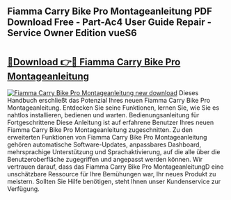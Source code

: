 ## Fiamma Carry Bike Pro Montageanleitung PDF Download Free - Part-Ac4 User Guide Repair - Service Owner Edition vueS6

# <h2><a href="http://df8tduk.blite.top/?on=Fiamma+Carry+Bike+Pro+Montageanleitung">🔗Download 👉🔴 Fiamma Carry Bike Pro Montageanleitung</a></h2>

[![Fiamma Carry Bike Pro Montageanleitung new download](https://i.imgur.com/lujVjoI.png)](http://df8tduk.blite.top/?on=Fiamma+Carry+Bike+Pro+Montageanleitung)
Dieses Handbuch erschließt das Potenzial Ihres neuen Fiamma Carry Bike Pro Montageanleitung. Entdecken Sie seine Funktionen, lernen Sie, wie Sie es nahtlos installieren, bedienen und warten. Bedienungsanleitung für Fortgeschrittene Diese Anleitung ist auf erfahrene Benutzer Ihres neuen Fiamma Carry Bike Pro Montageanleitung zugeschnitten. Zu den erweiterten Funktionen von Fiamma Carry Bike Pro Montageanleitung gehören automatische Software-Updates, anpassbares Dashboard, mehrsprachige Unterstützung und Sprachaktivierung, auf die alle über die Benutzeroberfläche zugegriffen und angepasst werden können. Wir vertrauen darauf, dass das Fiamma Carry Bike Pro MontageanleitungD eine unschätzbare Ressource für Ihre Bemühungen war, Ihr neues Produkt zu meistern. Sollten Sie Hilfe benötigen, steht Ihnen unser Kundenservice zur Verfügung.
